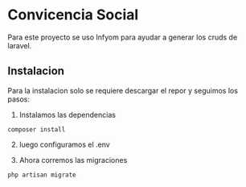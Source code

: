 # Convicencia Social
Para este proyecto se uso Infyom para ayudar a generar los cruds de laravel.

## Instalacion
Para la instalacion solo se requiere descargar el repor y seguimos los pasos:

1) Instalamos las dependencias
```shell
composer install
```

2) luego configuramos el .env

3) Ahora corremos las migraciones
```shell
php artisan migrate
```

